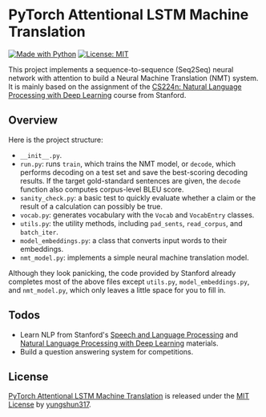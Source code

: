 # PyTorch Attentional LSTM Machine Translation

[![Made with Python](https://img.shields.io/badge/Made_with-Python-blue.svg)](https://img.shields.io/badge/Made_with-Python-blue.svg) [![License: MIT](https://img.shields.io/badge/License-MIT-yellow.svg)](https://opensource.org/licenses/MIT)

This project implements a sequence-to-sequence (Seq2Seq) neural network with attention to build a Neural Machine Translation (NMT) system. It is mainly based on the assignment of the [CS224n: Natural Language Processing with Deep Learning](http://web.stanford.edu/class/cs224n/) course from Stanford.

## Overview

Here is the project structure:
* `__init__.py`.
* `run.py`: runs `train`, which trains the NMT model, or `decode`, which performs decoding on a test set and save the best-scoring decoding results. If the target gold-standard sentences are given, the `decode` function also computes corpus-level BLEU score.
* `sanity_check.py`: a basic test to quickly evaluate whether a claim or the result of a calculation can possibly be true.
* `vocab.py`: generates vocabulary with the `Vocab` and `VocabEntry` classes.
* `utils.py`: the utility methods, including `pad_sents`, `read_corpus`, and `batch_iter`.
* `model_embeddings.py`: a class that converts input words to their embeddings.
* `nmt_model.py`: implements a simple neural machine translation model.

Although they look panicking, the code provided by Stanford already completes most of the above files except `utils.py`, `model_embeddings.py`, and `nmt_model.py`, which only leaves a little space for you to fill in.

## Todos
 - Learn NLP from Stanford's [Speech and Language Processing](https://web.stanford.edu/~jurafsky/slp3/) and [Natural Language Processing with Deep Learning](http://web.stanford.edu/class/cs224n/) materials.
 - Build a question answering system for competitions.

## License
[PyTorch Attentional LSTM Machine Translation](https://github.com/yungshun317/pytorch-attentional-lstm-machine-translation) is released under the [MIT License](https://opensource.org/licenses/MIT) by [yungshun317](https://github.com/yungshun317).